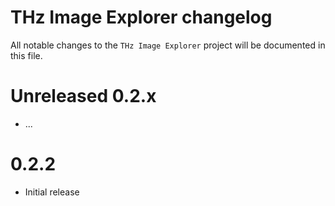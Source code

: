 # THz Image Explorer changelog

All notable changes to the `THz Image Explorer` project will be documented in this file.

# Unreleased 0.2.x

* ...

# 0.2.2

* Initial release
